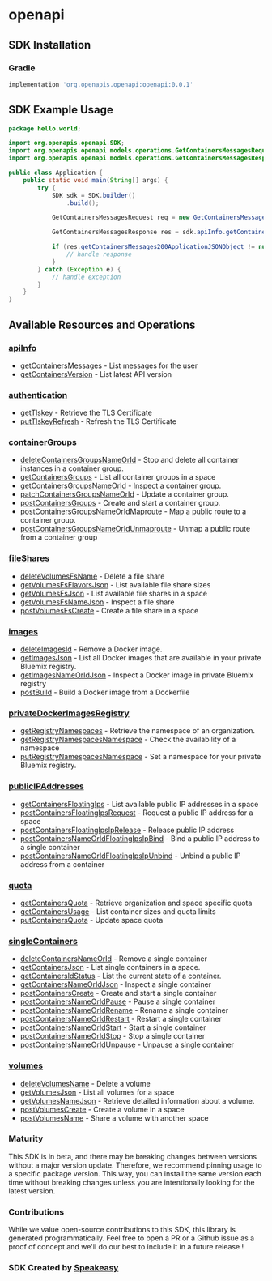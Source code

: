 # openapi

<!-- Start SDK Installation -->
## SDK Installation

### Gradle

```groovy
implementation 'org.openapis.openapi:openapi:0.0.1'
```
<!-- End SDK Installation -->

## SDK Example Usage
<!-- Start SDK Example Usage -->
```java
package hello.world;

import org.openapis.openapi.SDK;
import org.openapis.openapi.models.operations.GetContainersMessagesRequest;
import org.openapis.openapi.models.operations.GetContainersMessagesResponse;

public class Application {
    public static void main(String[] args) {
        try {
            SDK sdk = SDK.builder()
                .build();

            GetContainersMessagesRequest req = new GetContainersMessagesRequest("corrupti", "provident");            

            GetContainersMessagesResponse res = sdk.apiInfo.getContainersMessages(req);

            if (res.getContainersMessages200ApplicationJSONObject != null) {
                // handle response
            }
        } catch (Exception e) {
            // handle exception
        }
    }
}
```
<!-- End SDK Example Usage -->

<!-- Start SDK Available Operations -->
## Available Resources and Operations


### [apiInfo](docs/apiinfo/README.md)

* [getContainersMessages](docs/apiinfo/README.md#getcontainersmessages) - List messages for the user
* [getContainersVersion](docs/apiinfo/README.md#getcontainersversion) - List latest API version

### [authentication](docs/authentication/README.md)

* [getTlskey](docs/authentication/README.md#gettlskey) - Retrieve the TLS Certificate
* [putTlskeyRefresh](docs/authentication/README.md#puttlskeyrefresh) - Refresh the TLS Certificate

### [containerGroups](docs/containergroups/README.md)

* [deleteContainersGroupsNameOrId](docs/containergroups/README.md#deletecontainersgroupsnameorid) - Stop and delete all container instances in a container group.
* [getContainersGroups](docs/containergroups/README.md#getcontainersgroups) - List all container groups in a space
* [getContainersGroupsNameOrId](docs/containergroups/README.md#getcontainersgroupsnameorid) - Inspect a container group.
* [patchContainersGroupsNameOrId](docs/containergroups/README.md#patchcontainersgroupsnameorid) - Update a container group.
* [postContainersGroups](docs/containergroups/README.md#postcontainersgroups) - Create and start a container group.
* [postContainersGroupsNameOrIdMaproute](docs/containergroups/README.md#postcontainersgroupsnameoridmaproute) - Map a public route to a container group.
* [postContainersGroupsNameOrIdUnmaproute](docs/containergroups/README.md#postcontainersgroupsnameoridunmaproute) - Unmap a public route from a container group

### [fileShares](docs/fileshares/README.md)

* [deleteVolumesFsName](docs/fileshares/README.md#deletevolumesfsname) - Delete a file share
* [getVolumesFsFlavorsJson](docs/fileshares/README.md#getvolumesfsflavorsjson) - List available file share sizes
* [getVolumesFsJson](docs/fileshares/README.md#getvolumesfsjson) - List available file shares in a space
* [getVolumesFsNameJson](docs/fileshares/README.md#getvolumesfsnamejson) - Inspect a file share
* [postVolumesFsCreate](docs/fileshares/README.md#postvolumesfscreate) - Create a file share in a space

### [images](docs/images/README.md)

* [deleteImagesId](docs/images/README.md#deleteimagesid) - Remove a Docker image.
* [getImagesJson](docs/images/README.md#getimagesjson) - List all Docker images that are available in your private Bluemix registry.
* [getImagesNameOrIdJson](docs/images/README.md#getimagesnameoridjson) - Inspect a Docker image in private Bluemix registry
* [postBuild](docs/images/README.md#postbuild) - Build a Docker image from a Dockerfile

### [privateDockerImagesRegistry](docs/privatedockerimagesregistry/README.md)

* [getRegistryNamespaces](docs/privatedockerimagesregistry/README.md#getregistrynamespaces) - Retrieve the namespace of an organization.
* [getRegistryNamespacesNamespace](docs/privatedockerimagesregistry/README.md#getregistrynamespacesnamespace) - Check the availability of a namespace
* [putRegistryNamespacesNamespace](docs/privatedockerimagesregistry/README.md#putregistrynamespacesnamespace) - Set a namespace for your private Bluemix registry.

### [publicIPAddresses](docs/publicipaddresses/README.md)

* [getContainersFloatingIps](docs/publicipaddresses/README.md#getcontainersfloatingips) - List available public IP addresses in a space
* [postContainersFloatingIpsRequest](docs/publicipaddresses/README.md#postcontainersfloatingipsrequest) - Request a public IP address for a space
* [postContainersFloatingIpsIpRelease](docs/publicipaddresses/README.md#postcontainersfloatingipsiprelease) - Release public IP address
* [postContainersNameOrIdFloatingIpsIpBind](docs/publicipaddresses/README.md#postcontainersnameoridfloatingipsipbind) - Bind a public IP address to a single container
* [postContainersNameOrIdFloatingIpsIpUnbind](docs/publicipaddresses/README.md#postcontainersnameoridfloatingipsipunbind) - Unbind a public IP address from a container

### [quota](docs/quota/README.md)

* [getContainersQuota](docs/quota/README.md#getcontainersquota) - Retrieve organization and space specific quota
* [getContainersUsage](docs/quota/README.md#getcontainersusage) - List container sizes and quota limits
* [putContainersQuota](docs/quota/README.md#putcontainersquota) - Update space quota

### [singleContainers](docs/singlecontainers/README.md)

* [deleteContainersNameOrId](docs/singlecontainers/README.md#deletecontainersnameorid) - Remove a single container
* [getContainersJson](docs/singlecontainers/README.md#getcontainersjson) - List single containers in a space.
* [getContainersIdStatus](docs/singlecontainers/README.md#getcontainersidstatus) - List the current state of a container.
* [getContainersNameOrIdJson](docs/singlecontainers/README.md#getcontainersnameoridjson) - Inspect a single container
* [postContainersCreate](docs/singlecontainers/README.md#postcontainerscreate) - Create and start a single container
* [postContainersNameOrIdPause](docs/singlecontainers/README.md#postcontainersnameoridpause) - Pause a single container
* [postContainersNameOrIdRename](docs/singlecontainers/README.md#postcontainersnameoridrename) - Rename a single container
* [postContainersNameOrIdRestart](docs/singlecontainers/README.md#postcontainersnameoridrestart) - Restart a single container
* [postContainersNameOrIdStart](docs/singlecontainers/README.md#postcontainersnameoridstart) - Start a single container
* [postContainersNameOrIdStop](docs/singlecontainers/README.md#postcontainersnameoridstop) - Stop a single container
* [postContainersNameOrIdUnpause](docs/singlecontainers/README.md#postcontainersnameoridunpause) - Unpause a single container

### [volumes](docs/volumes/README.md)

* [deleteVolumesName](docs/volumes/README.md#deletevolumesname) - Delete a volume
* [getVolumesJson](docs/volumes/README.md#getvolumesjson) - List all volumes for a space
* [getVolumesNameJson](docs/volumes/README.md#getvolumesnamejson) - Retrieve detailed information about a volume. 
* [postVolumesCreate](docs/volumes/README.md#postvolumescreate) - Create a volume in a space
* [postVolumesName](docs/volumes/README.md#postvolumesname) - Share a volume with another space
<!-- End SDK Available Operations -->

### Maturity

This SDK is in beta, and there may be breaking changes between versions without a major version update. Therefore, we recommend pinning usage 
to a specific package version. This way, you can install the same version each time without breaking changes unless you are intentionally 
looking for the latest version.

### Contributions

While we value open-source contributions to this SDK, this library is generated programmatically. 
Feel free to open a PR or a Github issue as a proof of concept and we'll do our best to include it in a future release !

### SDK Created by [Speakeasy](https://docs.speakeasyapi.dev/docs/using-speakeasy/client-sdks)
